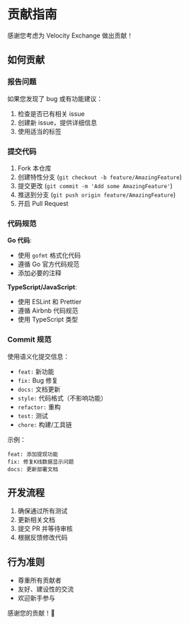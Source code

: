 # 贡献指南

感谢您考虑为 Velocity Exchange 做出贡献！

## 如何贡献

### 报告问题

如果您发现了 bug 或有功能建议：

1. 检查是否已有相关 issue
2. 创建新 issue，提供详细信息
3. 使用适当的标签

### 提交代码

1. Fork 本仓库
2. 创建特性分支 (`git checkout -b feature/AmazingFeature`)
3. 提交更改 (`git commit -m 'Add some AmazingFeature'`)
4. 推送到分支 (`git push origin feature/AmazingFeature`)
5. 开启 Pull Request

### 代码规范

**Go 代码**:
- 使用 `gofmt` 格式化代码
- 遵循 Go 官方代码规范
- 添加必要的注释

**TypeScript/JavaScript**:
- 使用 ESLint 和 Prettier
- 遵循 Airbnb 代码规范
- 使用 TypeScript 类型

### Commit 规范

使用语义化提交信息：

- `feat:` 新功能
- `fix:` Bug 修复
- `docs:` 文档更新
- `style:` 代码格式（不影响功能）
- `refactor:` 重构
- `test:` 测试
- `chore:` 构建/工具链

示例：
```
feat: 添加提现功能
fix: 修复K线数据显示问题
docs: 更新部署文档
```

## 开发流程

1. 确保通过所有测试
2. 更新相关文档
3. 提交 PR 并等待审核
4. 根据反馈修改代码

## 行为准则

- 尊重所有贡献者
- 友好、建设性的交流
- 欢迎新手参与

感谢您的贡献！🎉

